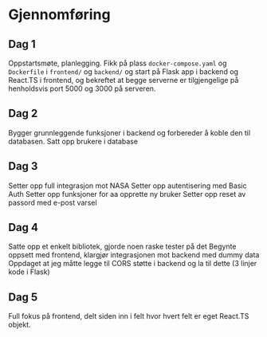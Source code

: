 # Gjennomføring

## Dag 1

Oppstartsmøte, planlegging. Fikk på plass `docker-compose.yaml` og `Dockerfile` i `frontend/` og `backend/` og start på Flask app i backend og React.TS i frontend, og bekreftet at begge serverne er tilgjengelige på henholdsvis port 5000 og 3000 på serveren.

## Dag 2

Bygger grunnleggende funksjoner i backend og forbereder å koble den til databasen. Satt opp brukere i database

## Dag 3

Setter opp full integrasjon mot NASA
Setter opp autentisering med Basic Auth
Setter opp funksjoner for aa opprette ny bruker
Setter opp reset av passord med e-post varsel

## Dag 4

Satte opp et enkelt bibliotek, gjorde noen raske tester på det
Begynte oppsett med frontend, klargjør integrasjonen mot backend med dummy data
Oppdaget at jeg måtte legge til CORS støtte i backend og la til dette (3 linjer kode i Flask)

## Dag 5

Full fokus på frontend, delt siden inn i felt hvor hvert felt er eget React.TS objekt.

